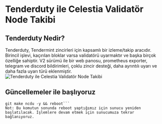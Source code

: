 # Tenderduty ile Celestia Validatör Node Takibi

## Tenderduty Nedir?

Tenderduty, Tendermint zincirleri için kapsamlı bir izleme/takip aracıdır. Birincil işlevi, kaçırılan bloklar varsa validatörü uyarmaktır ve başka birçok özelliğe sahiptir.
V2 sürümü ile bir web panosu, prometheus exporter, telegram ve discord bildirimleri, çoklu zincir desteği, daha ayrıntılı uyarı ve daha fazla uyarı türü eklenmiştir.
![Tenderduty ile Celestia Validatör Node Takibi](https://user-images.githubusercontent.com/94050636/211957642-157aa701-4246-43dc-a2a6-ccff85d1eba0.png)

## Güncellemeler ile başlıyoruz
```sudo apt update && apt upgrade -y && sudo apt install curl tar wget clang pkg-config libssl-dev jq build-essential \
git make ncdu -y && reboot```
Not: Bu komutun sonunda reboot yaptığımız için sunucu yeniden başlatılacak. İşlemlere devam etmek için sunucumuza tekrar bağlanıyoruz.
